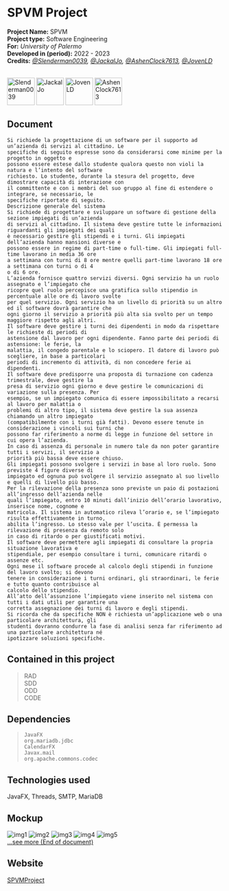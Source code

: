 # SPVM Project

__Project Name:__ SPVM <br>
__Project type:__ Software Engineering <br>
__For:__ *University of Palermo* <br>
__Developed in (period):__ 2022 - 2023 <br>
__Credits:__ *[@Slenderman0039](https://github.com/Slenderman0039), [@JackalJo](https://github.com/jackaljo), [@AshenClock7613](https://github.com/AshenClock7613), [@JovenLD](https://github.com/JovenLD)* <br>
<br>

<p><a href="https://github.com/Slenderman0039"><img title="Slenderman0039" src="https://github.com/SPVMProject/spvmproject.github.io/blob/main/img2.png" height="64"/></a>
<a href="https://github.com/jackaljo"><img title="JackalJo" src="https://github.com/SPVMProject/spvmproject.github.io/blob/main/img4.png?raw=true" height="64"/></a>
<a href="https://github.com/JovenLD"><img title="JovenLD" src="https://github.com/SPVMProject/spvmproject.github.io/blob/main/img3.png" height="64"/></a>
<a href="https://github.com/AshenClock7613"><img title="AshenClock7613" src="https://github.com/SPVMProject/spvmproject.github.io/blob/main/img1.png" height="64"/></a></p>



## Document
```
Si richiede la progettazione di un software per il supporto ad un’azienda di servizi al cittadino. Le
specifiche di seguito espresse sono da considerarsi come minime per la progetto in oggetto e
possono essere estese dallo studente qualora questo non violi la natura e l’intento del software
richiesto. Lo studente, durante la stesura del progetto, deve dimostrare capacità di interazione con
il committente e con i membri del suo gruppo al fine di estendere o integrare, se necessario, le
specifiche riportate di seguito.
Descrizione generale del sistema
Si richiede di progettare e sviluppare un software di gestione della sezione impiegati di un’azienda
di servizi al cittadino. Il sistema deve gestire tutte le informazioni riguardanti gli impiegati dei quali
è necessario gestire gli stipendi e i turni. Gli impiegati dell’azienda hanno mansioni diverse e
possono essere in regime di part-time o full-time. Gli impiegati full-time lavorano in media 36 ore
a settimana con turni di 8 ore mentre quelli part-time lavorano 18 ore a settimana con turni o di 4
o di 6 ore.
L’azienda fornisce quattro servizi diversi. Ogni servizio ha un ruolo assegnato e l’impiegato che
ricopre quel ruolo percepisce una gratifica sullo stipendio in percentuale alle ore di lavoro svolte
per quel servizio. Ogni servizio ha un livello di priorità su un altro ed il software dovrà garantire che
ogni giorno il servizio a priorità più alta sia svolto per un tempo maggiore rispetto agli altri.
Il software deve gestire i turni dei dipendenti in modo da rispettare le richieste di periodi di
astensione dal lavoro per ogni dipendente. Fanno parte dei periodi di astensione: le ferie, la
malattia, il congedo parentale e lo sciopero. Il datore di lavoro può scegliere, in base a particolari
periodi di incremento di attività, di non concedere ferie ai dipendenti.
Il software deve predisporre una proposta di turnazione con cadenza trimestrale, deve gestire la
presa di servizio ogni giorno e deve gestire le comunicazioni di variazione sulla presenza. Per
esempio, se un impiegato comunica di essere impossibilitato a recarsi al lavoro per malattia o
problemi di altro tipo, il sistema deve gestire la sua assenza chiamando un altro impiegato
(compatibilmente con i turni già fatti). Devono essere tenute in considerazione i vincoli sui turni che
possono far riferimento a norme di legge in funzione del settore in cui opera l’azienda.
In caso di assenza di personale in numero tale da non poter garantire tutti i servizi, il servizio a
priorità più bassa deve essere chiuso.
Gli impiegati possono svolgere i servizi in base al loro ruolo. Sono previste 4 figure diverse di
impiegato ed ognuna può svolgere il servizio assegnato al suo livello e quelli di livello più basso.
Per la rilevazione della presenza sono previste un paio di postazioni all’ingresso dell’azienda nelle
quali l’impiegato, entro 10 minuti dall’inizio dell’orario lavorativo, inserisce nome, cognome e
matricola. Il sistema in automatico rileva l’orario e, se l’impiegato risulta effettivamente in turno,
abilita l’ingresso. Lo stesso vale per l’uscita. È permessa la rilevazione di presenza da remoto solo
in caso di ritardo o per giustificati motivi.
Il software deve permettere agli impiegati di consultare la propria situazione lavorativa e
stipendiale, per esempio consultare i turni, comunicare ritardi o assenze etc.
Ogni mese il software procede al calcolo degli stipendi in funzione del lavoro svolto; si devono
tenere in considerazione i turni ordinari, gli straordinari, le ferie e tutto quanto contribuisce al
calcolo dello stipendio.
All’atto dell’assunzione l’impiegato viene inserito nel sistema con tutti i dati utili per garantire una
corretta assegnazione dei turni di lavoro e degli stipendi.
Si ricorda che da specifiche NON è richiesta un’applicazione web o una particolare architettura, gli
studenti dovranno condurre la fase di analisi senza far riferimento ad una particolare architettura né
ipotizzare soluzioni specifiche.
```
## Contained in this project
> RAD <br>
> SDD <br>
> ODD <br>
> CODE <br>

## Dependencies<br>
> ```JavaFX``` <br>
> ```org.mariadb.jdbc``` <br>
> ```CalendarFX``` <br>
> ```Javax.mail``` <br>
> ```org.apache.commons.codec``` <br>


## Technologies used
JavaFX, Threads, SMTP, MariaDB

## Mockup
![img1](https://github.com/Slenderman0039/SPVMProject/blob/main/mockup/Autenticazione.JPG?raw=true)
![img2](https://github.com/Slenderman0039/SPVMProject/blob/main/mockup/Dashboard_Impiegato.JPG?raw=true)
![img3](https://github.com/Slenderman0039/SPVMProject/blob/main/mockup/Dashboard_Amministratore.JPG?raw=true)
![img4](https://github.com/Slenderman0039/SPVMProject/blob/main/mockup/Turni.JPG?raw=true)
![img5](https://github.com/Slenderman0039/SPVMProject/blob/main/mockup/ClickTurni.png?raw=true)
<br>
[...see more (End of document)](https://github.com/Slenderman0039/SPVMProject/blob/main/RAD.pdf) 

## Website
[SPVMProject](https://spvmproject.github.io/)
